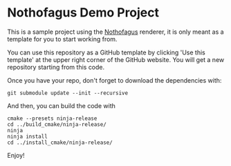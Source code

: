 # Nothofagus Demo Project

This is a sample project using the [Nothofagus](https://github.com/dantros/nothofagus) renderer, it is only meant as a template for you to start working from.

You can use this repository as a GitHub template by clicking 'Use this template' at the upper right corner of the GitHub website. You will get a new repository starting from this code.

Once you have your repo, don't forget to download the dependencies with:
```
git submodule update --init --recursive
```
And then, you can build the code with
```
cmake --presets ninja-release
cd ../build_cmake/ninja-release/
ninja
ninja install
cd ../install_cmake/ninja-release/
```
Enjoy!
